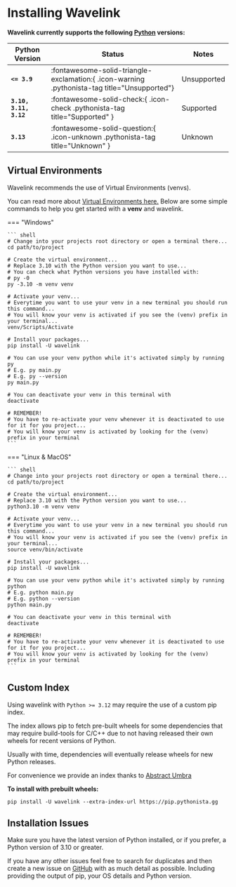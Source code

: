 # Installing Wavelink

**Wavelink currently supports the following [Python](https://www.python.org/downloads/) versions:**


| Python Version           | Status                                                                                       | Notes                                                          |
| -----------              | -------------------------------------------------------------------------------------------- | -------------------------------------------------------------- |
| **`<= 3.9`**             | :fontawesome-solid-triangle-exclamation:{ .icon-warning .pythonista-tag title="Unsupported"} | Unsupported                                                    |
| **`3.10, 3.11, 3.12`**   | :fontawesome-solid-check:{ .icon-check .pythonista-tag title="Supported" }                   | Supported                                                      |
| **`3.13`**               | :fontawesome-solid-question:{ .icon-unknown .pythonista-tag title="Unknown" }                | Unknown                                                        |


## Virtual Environments

Wavelink recommends the use of Virtual Environments (venvs).

You can read more about [Virtual Environments here.](https://realpython.com/python-virtual-environments-a-primer/)
Below are some simple commands to help you get started with a **venv** and wavelink.

=== "Windows"

    ``` shell
    # Change into your projects root directory or open a terminal there...
    cd path/to/project

    # Create the virtual environment...
    # Replace 3.10 with the Python version you want to use...
    # You can check what Python versions you have installed with:
    # py -0
    py -3.10 -m venv venv

    # Activate your venv...
    # Everytime you want to use your venv in a new terminal you should run this command...
    # You will know your venv is activated if you see the (venv) prefix in your terminal...
    venv/Scripts/Activate

    # Install your packages...
    pip install -U wavelink

    # You can use your venv python while it's activated simply by running py
    # E.g. py main.py
    # E.g. py --version
    py main.py

    # You can deactivate your venv in this terminal with
    deactivate

    # REMEMBER!
    # You have to re-activate your venv whenever it is deactivated to use for it for you project...
    # You will know your venv is activated by looking for the (venv) prefix in your terminal
    ```


=== "Linux & MacOS"

    ``` shell
    # Change into your projects root directory or open a terminal there...
    cd path/to/project

    # Create the virtual environment...
    # Replace 3.10 with the Python version you want to use...
    python3.10 -m venv venv

    # Activate your venv...
    # Everytime you want to use your venv in a new terminal you should run this command...
    # You will know your venv is activated if you see the (venv) prefix in your terminal...
    source venv/bin/activate

    # Install your packages...
    pip install -U wavelink

    # You can use your venv python while it's activated simply by running python
    # E.g. python main.py
    # E.g. python --version
    python main.py

    # You can deactivate your venv in this terminal with
    deactivate

    # REMEMBER!
    # You have to re-activate your venv whenever it is deactivated to use for it for you project...
    # You will know your venv is activated by looking for the (venv) prefix in your terminal
    ```


## Custom Index

Using wavelink with `Python >= 3.12` may require the use of a custom pip index.

The index allows pip to fetch pre-built wheels for some dependencies that may require build-tools for C/C++ due to not having released their own wheels for recent versions of Python.

Usually with time, dependencies will eventually release wheels for new Python releases.

For convenience we provide an index thanks to [Abstract Umbra](https://github.com/AbstractUmbra)

**To install with prebuilt wheels:**
``` shell
pip install -U wavelink --extra-index-url https://pip.pythonista.gg

```

## Installation Issues
Make sure you have the latest version of Python installed, or if you prefer, a Python version of 3.10 or greater.

If you have any other issues feel free to search for duplicates and then create a new issue on [GitHub](https://github.com/PythonistaGuild/Wavelink) with as much detail as possible. Including providing the output of pip, your OS details and Python version.

